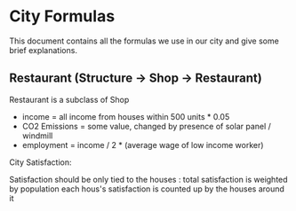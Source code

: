 # City Formulas

This document contains all the formulas we use in our city and give some brief explanations. 

## Restaurant (Structure -> Shop -> Restaurant)

Restaurant is a subclass of Shop

* income =  all income from houses within 500 units * 0.05
* CO2 Emissions = some value, changed by presence of solar panel / windmill
* employment = income / 2 * (average wage of low income worker)



City Satisfaction:

Satisfaction should be only tied to the houses : total satisfaction is weighted by population
each hous's satisfaction is counted up by the houses around it 